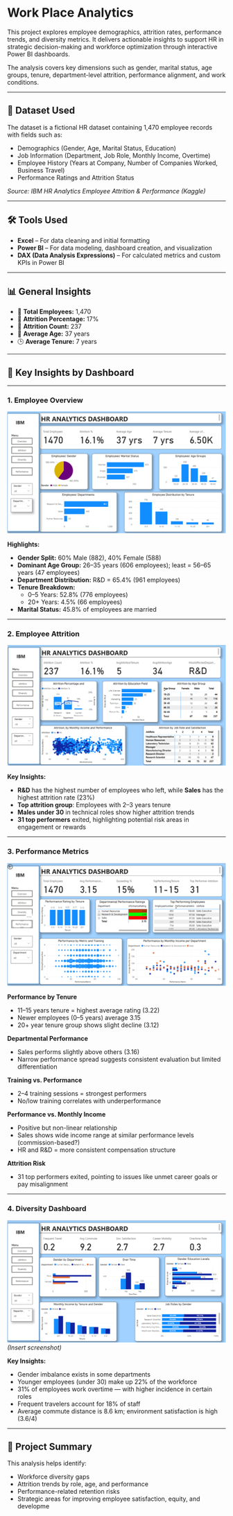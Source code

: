 # Work Place Analytics

This project explores employee demographics, attrition rates, performance trends, and diversity metrics. It delivers actionable insights to support HR in strategic decision-making and workforce optimization through interactive Power BI dashboards.

The analysis covers key dimensions such as gender, marital status, age groups, tenure, department-level attrition, performance alignment, and work conditions.

---

## 📂 Dataset Used

The dataset is a fictional HR dataset containing 1,470 employee records with fields such as:
- Demographics (Gender, Age, Marital Status, Education)
- Job Information (Department, Job Role, Monthly Income, Overtime)
- Employee History (Years at Company, Number of Companies Worked, Business Travel)
- Performance Ratings and Attrition Status

_Source: IBM HR Analytics Employee Attrition & Performance (Kaggle)_

---

## 🛠 Tools Used

- **Excel** – For data cleaning and initial formatting
- **Power BI** – For data modeling, dashboard creation, and visualization
- **DAX (Data Analysis Expressions)** – For calculated metrics and custom KPIs in Power BI

---

## 📊 General Insights

- 👥 **Total Employees:** 1,470  
- 🔻 **Attrition Percentage:** 17%  
- 🔻 **Attrition Count:** 237  
- 🎂 **Average Age:** 37 years  
- 🕒 **Average Tenure:** 7 years  

---

## 📁 Key Insights by Dashboard

---

### **1. Employee Overview**  
![HR Dashboard Overview](Images/Overview.png)

**Highlights:**
- **Gender Split:** 60% Male (882), 40% Female (588)
- **Dominant Age Group:** 26–35 years (606 employees); least = 56–65 years (47 employees)
- **Department Distribution:** R&D = 65.4% (961 employees)
- **Tenure Breakdown:**
  - 0–5 Years: 52.8% (776 employees)
  - 20+ Years: 4.5% (66 employees)
- **Marital Status:** 45.8% of employees are married

---

### **2. Employee Attrition**  
![Attrition Dashboard](Images/Attrition.png)

**Key Insights:**
- **R&D** has the highest number of employees who left, while **Sales** has the highest attrition rate (23%)
- **Top attrition group**: Employees with 2–3 years tenure
- **Males under 30** in technical roles show higher attrition trends
- **31 top performers** exited, highlighting potential risk areas in engagement or rewards

---

### **3. Performance Metrics**  
![HR Performance Overview](Images/Performance.png)

**Performance by Tenure**
- 11–15 years tenure = highest average rating (3.22)
- Newer employees (0–5 years) average 3.15
- 20+ year tenure group shows slight decline (3.12)

**Departmental Performance**
- Sales performs slightly above others (3.16)
- Narrow performance spread suggests consistent evaluation but limited differentiation

**Training vs. Performance**
- 2–4 training sessions = strongest performers
- No/low training correlates with underperformance

**Performance vs. Monthly Income**
- Positive but non-linear relationship
- Sales shows wide income range at similar performance levels (commission-based?)
- HR and R&D = more consistent compensation structure

**Attrition Risk**
- 31 top performers exited, pointing to issues like unmet career goals or pay misalignment

---

### **4. Diversity Dashboard**  
![Diversity Dashboard](Images/Diversity.png) *(Insert screenshot)*

**Key Insights:**
- Gender imbalance exists in some departments
- Younger employees (under 30) make up 22% of the workforce
- 31% of employees work overtime — with higher incidence in certain roles
- Frequent travelers account for 18% of staff
- Average commute distance is 8.6 km; environment satisfaction is high (3.6/4)

---

## 📌 Project Summary

This analysis helps identify:
- Workforce diversity gaps
- Attrition trends by role, age, and performance
- Performance-related retention risks
- Strategic areas for improving employee satisfaction, equity, and developme
